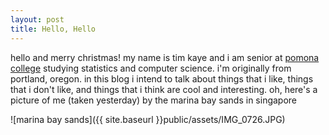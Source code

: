 ```yaml
---
layout: post
title: Hello, Hello
---
```


hello and merry christmas! my name is tim kaye and i am senior at [pomona college](http://www.pomona.edu) studying statistics and computer science. i'm originally from portland, oregon. in this blog i intend to talk about things that i like,  things that i don't like, and things that i think are cool and interesting. oh, here's a picture of me (taken yesterday) by the marina bay sands in singapore

![marina bay sands]({{ site.baseurl }}public/assets/IMG_0726.JPG) 
